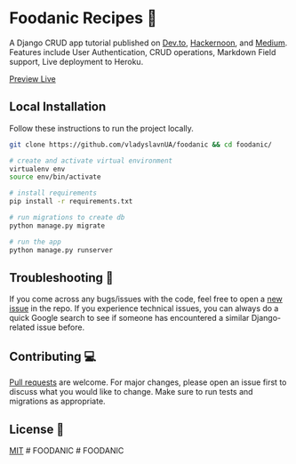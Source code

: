 # Foodanic Recipes 🥘 

A Django CRUD app tutorial published on [Dev.to](https://dev.to/vladyslavnua/how-to-build-a-django-web-app-from-scratch-tutorial-5bp0), [Hackernoon](https://hackernoon.com/u/vladyslav), and [Medium](https://vladyslav-nykoliuk.medium.com/how-to-build-a-django-web-app-from-scratch-tutorial-20034f0a3043). Features include User Authentication, CRUD operations, Markdown Field support, Live deployment to Heroku.

[Preview Live](https://foodanic.herokuapp.com/)

## Local Installation

Follow these instructions to run the project locally.

```bash
git clone https://github.com/vladyslavnUA/foodanic && cd foodanic/

# create and activate virtual environment 
virtualenv env
source env/bin/activate

# install requirements
pip install -r requirements.txt

# run migrations to create db
python manage.py migrate

# run the app
python manage.py runserver
```

## Troubleshooting 🐞


If you come across any bugs/issues with the code, feel free to open a [new issue](https://github.com/vladyslavnUA/foodanic/issues) in the repo. If you experience technical issues, you can always do a quick Google search to see if someone has encountered a similar Django-related issue before.


## Contributing 💻
[Pull requests](https://github.com/vladyslavnUA/foodanic/pulls) are welcome. For major changes, please open an issue first to discuss what you would like to change. Make sure to run tests and migrations as appropriate.

## License 📜
[MIT](https://github.com/vladyslavnUA/foodanic/blob/main/LICENSE)
#   F O O D A N I C  
 #   F O O D A N I C  
 